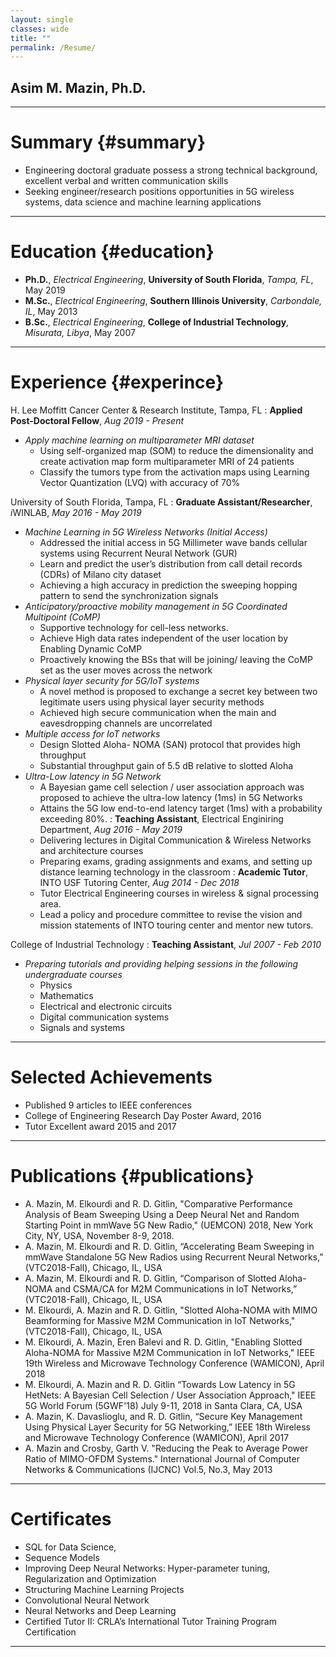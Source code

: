 ```yaml
---
layout: single
classes: wide
title: ""
permalink: /Resume/
---
```


## Asim M. Mazin, Ph.D.
-----------------

# Summary {#summary}
- Engineering doctoral graduate possess a strong technical background, excellent verbal and written communication skills
- Seeking engineer/research positions opportunities in 5G wireless systems, data science and machine learning applications

-----------------

# Education {#education}
 - **Ph.D.**, *Electrical Engineering*, **University of South Florida**,      *Tampa, FL*,       May 2019
 - **M.Sc.**, *Electrical Engineering*, **Southern Illinois University**,     *Carbondale, IL*,  May 2013
 - **B.Sc.**, *Electrical Engineering*, **College of Industrial Technology**, *Misurata, Libya*, May 2007

-----------------

# Experience {#experince}

H. Lee Moffitt Cancer Center & Research Institute, Tampa, FL
: **Applied Post-Doctoral Fellow**, *Aug 2019 - Present*
- *Apply machine learning on multiparameter MRI dataset*
    - Using self-organized map (SOM) to reduce the dimensionality and create activation map form multiparameter MRI of 24 patients
    - Classify the tumors type from the activation maps using Learning Vector Quantization  (LVQ) with accuracy of 70%

University of South Florida, Tampa, FL
: **Graduate Assistant/Researcher**, *i*WINLAB, *May 2016 - May 2019*
- *Machine Learning in 5G Wireless Networks (Initial Access)*
    - Addressed the initial access in 5G Millimeter wave bands cellular systems using Recurrent Neural Network (GUR)
    - Learn and predict the user’s distribution from call detail records (CDRs) of Milano city dataset
    - Achieving a high accuracy in prediction the sweeping hopping pattern to send the synchronization signals
- *Anticipatory/proactive mobility management in 5G Coordinated Multipoint (CoMP)*
    - Supportive technology for cell-less networks.
    - Achieve High data rates independent of the user location by Enabling Dynamic CoMP
    - Proactively knowing the BSs that will be joining/ leaving the CoMP set as the user moves across the network
- *Physical layer security for 5G/IoT systems*
    - A novel method is proposed to exchange a secret key between two legitimate users using physical layer security methods
    - Achieved high secure communication when the main and eavesdropping channels are uncorrelated
- *Multiple access for IoT networks*
   - Design Slotted Aloha- NOMA (SAN) protocol that provides high throughput
   - Substantial throughput gain of 5.5 dB relative to slotted Aloha
- *Ultra-Low latency in 5G Network*
   - A Bayesian game cell selection / user association approach was proposed to achieve the ultra-low latency (1ms) in 5G Networks
   - Attains the 5G low end-to-end latency target (1ms) with a probability exceeding 80%.
: **Teaching Assistant**, Electrical Enginiring Department, *Aug 2016 - May 2019*
   - Delivering lectures in Digital Communication & Wireless Networks and architecture courses
   - Preparing exams, grading assignments and exams, and setting up distance learning technology in the classroom
: **Academic Tutor**, INTO USF Tutoring Center, *Aug 2014 - Dec 2018*
   - Tutor Electrical Engineering courses in wireless & signal processing area.
   - Lead a policy and procedure committee to revise the vision and mission statements of INTO touring center and mentor new tutors.

College of Industrial Technology
: **Teaching Assistant**, *Jul 2007 - Feb 2010*
- *Preparing tutorials and providing helping sessions in the following undergraduate courses*
    - Physics
    - Mathematics
    - Electrical and electronic circuits
    - Digital communication systems
    - Signals and systems

-----------------

# Selected Achievements

   - Published 9 articles to IEEE conferences
   - College of Engineering Research Day Poster Award, 2016
   - Tutor Excellent award 2015 and 2017

------------------

# Publications {#publications}

   - A. Mazin, M. Elkourdi and R. D. Gitlin, "Comparative Performance Analysis of Beam Sweeping Using a Deep Neural Net and Random Starting Point in mmWave 5G New Radio," (UEMCON) 2018, New York City, NY, USA, November 8-9, 2018.
   - A. Mazin, M. Elkourdi and R. D. Gitlin, “Accelerating Beam Sweeping in mmWave Standalone 5G New Radios using Recurrent Neural Networks,” (VTC2018-Fall), Chicago, IL, USA
   - A. Mazin, M. Elkourdi and R. D. Gitlin, “Comparison of Slotted Aloha-NOMA and CSMA/CA for M2M Communications in IoT Networks,” (VTC2018-Fall), Chicago, IL, USA
   - M. Elkourdi, A. Mazin and R. D. Gitlin, "Slotted Aloha-NOMA with MIMO Beamforming for Massive M2M Communication in IoT Networks," (VTC2018-Fall), Chicago, IL, USA
   - M. Elkourdi, A.  Mazin, Eren Balevi and R. D. Gitlin, "Enabling Slotted Aloha-NOMA for Massive M2M Communication in IoT Networks," IEEE 19th Wireless and Microwave Technology Conference (WAMICON), April 2018
   - M. Elkourdi, A. Mazin and R. D. Gitlin “Towards Low Latency in 5G HetNets: A Bayesian Cell Selection / User Association Approach," IEEE 5G World Forum (5GWF'18) July 9-11, 2018 in Santa Clara, CA, USA
   - A. Mazin, K. Davaslioglu, and R. D. Gitlin, “Secure Key Management Using Physical Layer Security for 5G Networking,” IEEE 18th Wireless and Microwave Technology Conference (WAMICON), April 2017
   - A. Mazin and Crosby, Garth V. "Reducing the Peak to Average Power Ratio of MIMO-OFDM Systems." International Journal of Computer Networks & Communications (IJCNC) Vol.5, No.3, May 2013

  ------------------

# Certificates
  - SQL for Data Science,
  - Sequence Models
  - Improving Deep Neural Networks: Hyper-parameter tuning, Regularization and Optimization
  - Structuring Machine Learning Projects
  - Convolutional Neural Network
  - Neural Networks and Deep Learning
  - Certified Tutor II: CRLA’s International Tutor Training Program Certification

 --------------------



